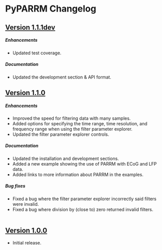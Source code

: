 # PyPARRM Changelog

## [Version 1.1.1dev](https://pyparrm.readthedocs.io/en/main/index.html)

##### Enhancements
- Updated test coverage.

##### Documentation
- Updated the development section & API format.

## [Version 1.1.0](https://pyparrm.readthedocs.io/en/1.1.0/index.html)

##### Enhancements
- Improved the speed for filtering data with many samples.
- Added options for specifying the time range, time resolution, and frequency range when using the filter parameter explorer.
- Updated the filter parameter explorer controls.
  
##### Documentation
- Updated the installation and development sections.
- Added a new example showing the use of PARRM with ECoG and LFP data.
- Added links to more information about PARRM in the examples.

##### Bug fixes
- Fixed a bug where the filter parameter explorer incorrectly said filters were invalid.
- Fixed a bug where division by (close to) zero returned invalid filters.
<br/><br/>

## [Version 1.0.0](https://pyparrm.readthedocs.io/en/1.0.0/index.html)

- Initial release.